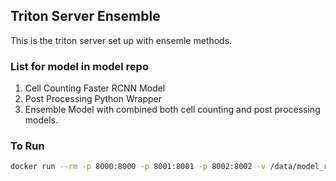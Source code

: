 ## Triton Server Ensemble

This is the triton server set up with ensemle methods.

### List for model in model repo

1. Cell Counting Faster RCNN Model
2. Post Processing Python Wrapper
3. Ensemble Model with combined both cell counting and post processing models.

### To Run

```bash
docker run --rm -p 8000:8000 -p 8001:8001 -p 8002:8002 -v /data/model_repo:/model_repo nvcr.io/nvidia/tritonserver:24.01-py3 tritonserver --model-repository=/model_repo
```